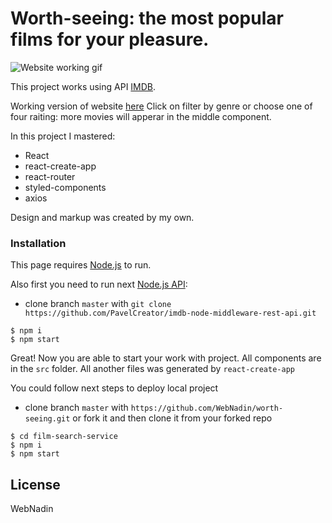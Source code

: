 # Worth-seeing: the most popular films for your pleasure.

![Website working gif](https://github.com/WebNadin/worth-seeing/film-search-service/readme-image.gif)

This project works using API [IMDB](https://www.imdb.com/).

Working version of website [here](http://worth-seeing.inf.ua/)
 Click on filter by genre or choose one of four raiting: more movies will apperar in the middle component.

 In this project I mastered:
 - React
 - react-create-app
 - react-router
 - styled-components
 - axios

 Design and markup was created by my own.


### Installation

This page requires [Node.js](https://nodejs.org/) to run.

Also first you need to run next [Node.js API](https://nodejs.org/):
- clone branch `master` with `git clone https://github.com/PavelCreator/imdb-node-middleware-rest-api.git`
 ```
$ npm i
$ npm start
```

Great! Now you are able to start your work with project.
All components are in the `src` folder. All another files was generated by `react-create-app`

You could follow next steps to deploy local project
 - clone branch `master` with `https://github.com/WebNadin/worth-seeing.git` or fork it and then clone it from your forked repo

 ```
$ cd film-search-service
$ npm i
$ npm start
```


License
----

WebNadin
